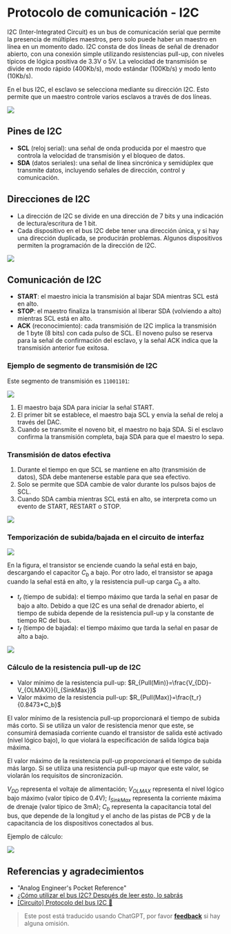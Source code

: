 # Protocolo de comunicación - I2C

I2C (Inter-Integrated Circuit) es un bus de comunicación serial que permite la presencia de múltiples maestros, pero solo puede haber un maestro en línea en un momento dado. I2C consta de dos líneas de señal de drenador abierto, con una conexión simple utilizando resistencias pull-up, con niveles típicos de lógica positiva de 3.3V o 5V. La velocidad de transmisión se divide en modo rápido (400Kb/s), modo estándar (100Kb/s) y modo lento (10Kb/s).

En el bus I2C, el esclavo se selecciona mediante su dirección I2C. Esto permite que un maestro controle varios esclavos a través de dos líneas.

![](https://wiki-media-1253965369.cos.ap-guangzhou.myqcloud.com/img/20211026174634.png)

## Pines de I2C

- **SCL** (reloj serial): una señal de onda producida por el maestro que controla la velocidad de transmisión y el bloqueo de datos.
- **SDA** (datos seriales): una señal de línea sincrónica y semidúplex que transmite datos, incluyendo señales de dirección, control y comunicación.

## Direcciones de I2C

- La dirección de I2C se divide en una dirección de 7 bits y una indicación de lectura/escritura de 1 bit.
- Cada dispositivo en el bus I2C debe tener una dirección única, y si hay una dirección duplicada, se producirán problemas. Algunos dispositivos permiten la programación de la dirección de I2C.

![](https://wiki-media-1253965369.cos.ap-guangzhou.myqcloud.com/img/20211027112717.png)

## Comunicación de I2C

- **START**: el maestro inicia la transmisión al bajar SDA mientras SCL está en alto.
- **STOP**: el maestro finaliza la transmisión al liberar SDA (volviendo a alto) mientras SCL está en alto.
- **ACK** (reconocimiento): cada transmisión de I2C implica la transmisión de 1 byte (8 bits) con cada pulso de SCL. El noveno pulso se reserva para la señal de confirmación del esclavo, y la señal ACK indica que la transmisión anterior fue exitosa.

### Ejemplo de segmento de transmisión de I2C

Este segmento de transmisión es `11001101`:

![](https://wiki-media-1253965369.cos.ap-guangzhou.myqcloud.com/img/20211104172952.png)

1. El maestro baja SDA para iniciar la señal START.
2. El primer bit se establece, el maestro baja SCL y envía la señal de reloj a través del DAC.
3. Cuando se transmite el noveno bit, el maestro no baja SDA. Si el esclavo confirma la transmisión completa, baja SDA para que el maestro lo sepa.

### Transmisión de datos efectiva

1. Durante el tiempo en que SCL se mantiene en alto (transmisión de datos), SDA debe mantenerse estable para que sea efectivo.
2. Solo se permite que SDA cambie de valor durante los pulsos bajos de SCL.
3. Cuando SDA cambia mientras SCL está en alto, se interpreta como un evento de START, RESTART o STOP.

![](https://wiki-media-1253965369.cos.ap-guangzhou.myqcloud.com/img/20211105172139.png)

### Temporización de subida/bajada en el circuito de interfaz

![](https://wiki-media-1253965369.cos.ap-guangzhou.myqcloud.com/img/20211108093819.png)

En la figura, el transistor se enciende cuando la señal está en bajo, descargando el capacitor $C_b$ a bajo. Por otro lado, el transistor se apaga cuando la señal está en alto, y la resistencia pull-up carga $C_b$ a alto.

- $t_r$ (tiempo de subida): el tiempo máximo que tarda la señal en pasar de bajo a alto. Debido a que I2C es una señal de drenador abierto, el tiempo de subida depende de la resistencia pull-up y la constante de tiempo RC del bus.
- $t_f$ (tiempo de bajada): el tiempo máximo que tarda la señal en pasar de alto a bajo.

![](https://wiki-media-1253965369.cos.ap-guangzhou.myqcloud.com/img/20211108095142.png)

### Cálculo de la resistencia pull-up de I2C

- Valor mínimo de la resistencia pull-up: $R_{Pull(Min)}=\frac{V_{DD}-V_{OLMAX}}{I_{SinkMax}}$
- Valor máximo de la resistencia pull-up: $R_{Pull(Max)}=\frac{t_r}{0.8473*C_b}$

El valor mínimo de la resistencia pull-up proporcionará el tiempo de subida más corto. Si se utiliza un valor de resistencia menor que este, se consumirá demasiada corriente cuando el transistor de salida esté activado (nivel lógico bajo), lo que violará la especificación de salida lógica baja máxima.

El valor máximo de la resistencia pull-up proporcionará el tiempo de subida más largo. Si se utiliza una resistencia pull-up mayor que este valor, se violarán los requisitos de sincronización.

$V_{DD}$ representa el voltaje de alimentación; $V_{OLMAX}$ representa el nivel lógico bajo máximo (valor típico de 0.4V); $I_{SinkMax}$ representa la corriente máxima de drenaje (valor típico de 3mA); $C_b$ representa la capacitancia total del bus, que depende de la longitud y el ancho de las pistas de PCB y de la capacitancia de los dispositivos conectados al bus.

Ejemplo de cálculo:

![](https://wiki-media-1253965369.cos.ap-guangzhou.myqcloud.com/img/20211108103406.png)

## Referencias y agradecimientos

- "Analog Engineer's Pocket Reference"
- [¿Cómo utilizar el bus I2C? Después de leer esto, lo sabrás](https://mp.weixin.qq.com/s/IeL77NTyVdTdkcNtqjjFPA)
- [[Circuito] Protocolo del bus I2C 🚧](https://zhenhuizhang.tk/post/dian-lu-i2c-zong-xian-xie-yi/)

> Este post está traducido usando ChatGPT, por favor [**feedback**](https://github.com/linyuxuanlin/Wiki_MkDocs/issues/new) si hay alguna omisión.

